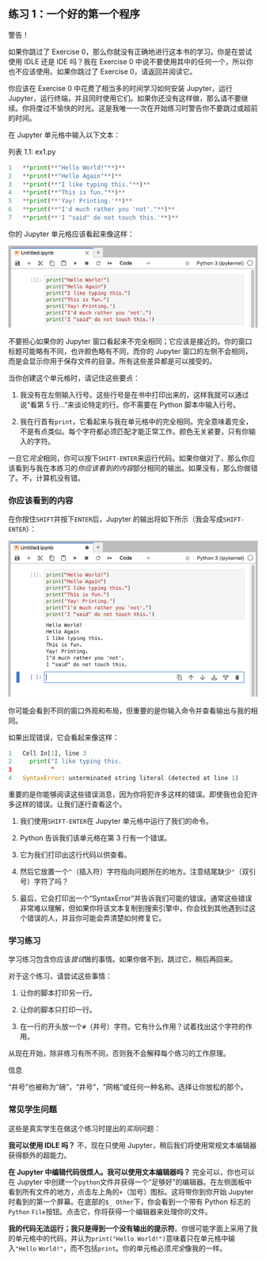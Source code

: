 ## 练习 1：一个好的第一个程序

警告！

如果你跳过了 Exercise 0，那么你就没有正确地进行这本书的学习。你是在尝试使用 IDLE 还是 IDE 吗？我在 Exercise 0 中说不要使用其中的任何一个，所以你也不应该使用。如果你跳过了 Exercise 0，请返回并阅读它。

你应该在 Exercise 0 中花费了相当多的时间学习如何安装 Jupyter，运行 Jupyter，运行终端，并且同时使用它们。如果你还没有这样做，那么请不要继续。你将度过不愉快的时光。这是我唯一一次在开始练习时警告你不要跳过或超前的时间。

在 Jupyter 单元格中输入以下文本：

列表 1.1: ex1.py

```py
1   **print(**"Hello World!"**)**
2   **print(**"Hello Again"**)**
3   **print(**"I like typing this."**)**
4   **print(**"This is fun."**)**
5   **print(**'Yay! Printing.'**)**
6   **print(**"I'd much rather you 'not'."**)**
7   **print(**'I "said" do not touch this.'**)**
```

你的 Jupyter 单元格应该看起来像这样：

![图片](img/f0006-01.jpg)

不要担心如果你的 Jupyter 窗口看起来不完全相同；它应该是接近的。你的窗口标题可能略有不同，也许颜色略有不同，而你的 Jupyter 窗口的左侧不会相同，而是会显示你用于保存文件的目录。所有这些差异都是可以接受的。

当你创建这个单元格时，请记住这些要点：

1.  我没有在左侧输入行号。这些行号是在书中打印出来的，这样我就可以通过说“看第 5 行…”来谈论特定的行。你不需要在 Python 脚本中输入行号。

2.  我在行首有`print`，它看起来与我在单元格中的完全相同。完全意味着完全，不是有点类似。每个字符都必须匹配才能正常工作。颜色无关紧要，只有你输入的字符。

一旦它*完全*相同，你可以按下`SHIFT-ENTER`来运行代码。如果你做对了，那么你应该看到与我在本练习的*你应该看到的内容*部分相同的输出。如果没有，那么你做错了。不，计算机没有错。

### 你应该看到的内容

在你按住`SHIFT`并按下`ENTER`后，Jupyter 的输出将如下所示（我会写成`SHIFT-ENTER`）：

![图片](img/f0010-01.jpg)

你可能会看到不同的窗口外观和布局，但重要的是你输入命令并查看输出与我的相同。

如果出现错误，它会看起来像这样：

```py
1   Cell In[1], line 3
2     print("I like typing this.
3           ^
4   SyntaxError: unterminated string literal (detected at line 1)
```

重要的是你能够阅读这些错误消息，因为你将犯许多这样的错误。即使我也会犯许多这样的错误。让我们逐行查看这个。

1.  我们使用`SHIFT-ENTER`在 Jupyter 单元格中运行了我们的命令。

2.  Python 告诉我们该单元格在第 3 行有一个错误。

3.  它为我们打印出这行代码以供查看。

4.  然后它放置一个`^`（插入符）字符指向问题所在的地方。注意结尾缺少`"`（双引号）字符了吗？

5.  最后，它会打印出一个“SyntaxError”并告诉我们可能的错误。通常这些错误非常难以理解，但如果你将该文本复制到搜索引擎中，你会找到其他遇到过这个错误的人，并且你可能会弄清楚如何修复它。

### 学习练习

学习练习包含你应该*尝试*做的事情。如果你做不到，跳过它，稍后再回来。

对于这个练习，请尝试这些事情：

1.  让你的脚本打印另一行。

2.  让你的脚本只打印一行。

3.  在一行的开头放一个`#`（井号）字符。它有什么作用？试着找出这个字符的作用。

从现在开始，除非练习有所不同，否则我不会解释每个练习的工作原理。

信息

“井号”也被称为“磅”，“井号”，“网格”或任何一种名称。选择让你放松的那个。

### 常见学生问题

这些是真实学生在做这个练习时提出的*实际*问题：

**我可以使用 IDLE 吗？** 不，现在只使用 Jupyter，稍后我们将使用常规文本编辑器获得额外的超能力。

**在 Jupyter 中编辑代码很烦人。我可以使用文本编辑器吗？** 完全可以，你也可以在 Jupyter 中创建一个`python`文件并获得一个“足够好”的编辑器。在左侧面板中看到所有文件的地方，点击左上角的`+`（加号）图标。这将带你到你开始 Jupyter 时看到的第一个屏幕。在底部的`$_ Other`下，你会看到一个带有 Python 标志的`Python` `File`按钮。点击它，你将获得一个编辑器来处理你的文件。

**我的代码无法运行；我只是得到一个没有输出的提示符**。你很可能字面上采用了我的单元格中的代码，并认为`print("Hello World!")`意味着只在单元格中输入`"Hello` `World!"`，而不包括`print`。你的单元格必须*完全*像我的一样。
